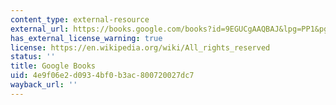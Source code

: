 ```yaml
---
content_type: external-resource
external_url: https://books.google.com/books?id=9EGUCgAAQBAJ&lpg=PP1&pg=PA196#v=onepage&q&f=false
has_external_license_warning: true
license: https://en.wikipedia.org/wiki/All_rights_reserved
status: ''
title: Google Books
uid: 4e9f06e2-d093-4bf0-b3ac-800720027dc7
wayback_url: ''
---
```


